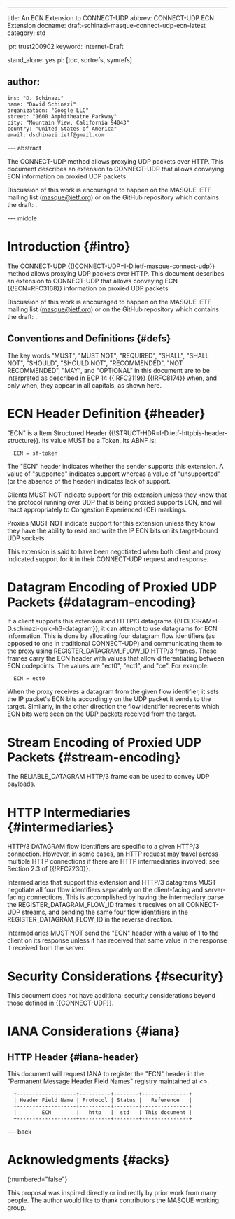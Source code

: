 ---
title: An ECN Extension to CONNECT-UDP
abbrev: CONNECT-UDP ECN Extension
docname: draft-schinazi-masque-connect-udp-ecn-latest
category: std

ipr: trust200902
keyword: Internet-Draft

stand_alone: yes
pi: [toc, sortrefs, symrefs]

author:
 -
    ins: "D. Schinazi"
    name: "David Schinazi"
    organization: "Google LLC"
    street: "1600 Amphitheatre Parkway"
    city: "Mountain View, California 94043"
    country: "United States of America"
    email: dschinazi.ietf@gmail.com


--- abstract

The CONNECT-UDP method allows proxying UDP packets over HTTP. This document
describes an extension to CONNECT-UDP that allows conveying ECN information on
proxied UDP packets.

Discussion of this work is encouraged to happen on the MASQUE IETF mailing list
([masque@ietf.org](mailto:masque@ietf.org)) or on the GitHub repository which
contains the draft: [](https://github.com/DavidSchinazi/draft-connect-udp-ecn).


--- middle

# Introduction {#intro}

The CONNECT-UDP {{!CONNECT-UDP=I-D.ietf-masque-connect-udp}} method allows
proxying UDP packets over HTTP. This document describes an extension to
CONNECT-UDP that allows conveying ECN {{!ECN=RFC3168}} information on proxied
UDP packets.

Discussion of this work is encouraged to happen on the MASQUE IETF mailing list
([masque@ietf.org](mailto:masque@ietf.org)) or on the GitHub repository which
contains the draft: [](https://github.com/DavidSchinazi/draft-connect-udp-ecn).


## Conventions and Definitions {#defs}

The key words "MUST", "MUST NOT", "REQUIRED", "SHALL", "SHALL NOT", "SHOULD",
"SHOULD NOT", "RECOMMENDED", "NOT RECOMMENDED", "MAY", and "OPTIONAL" in this
document are to be interpreted as described in BCP 14 {{!RFC2119}} {{!RFC8174}}
when, and only when, they appear in all capitals, as shown here.

# ECN Header Definition {#header}

"ECN" is a Item Structured Header
{{!STRUCT-HDR=I-D.ietf-httpbis-header-structure}}. Its value MUST be a Token.
Its ABNF is:

~~~
  ECN = sf-token
~~~

The "ECN" header indicates whether the sender supports this extension. A value
of "supported" indicates support whereas a value of "unsupported" (or the absence of the header)
indicates lack of support.

Clients MUST NOT indicate support for this extension unless they know that the
protocol running over UDP that is being proxied supports ECN, and will react
appropriately to Congestion Experienced (CE) markings.

Proxies MUST NOT indicate support for this extension unless they know they
have the ability to read and write the IP ECN bits on its target-bound UDP
sockets.

This extension is said to have been negotiated when both client and proxy
indicated support for it in their CONNECT-UDP request and response.

# Datagram Encoding of Proxied UDP Packets {#datagram-encoding}

If a client supports this extension and HTTP/3 datagrams
{{!H3DGRAM=I-D.schinazi-quic-h3-datagram}}, it can attempt to use datagrams for
ECN information. This is done by allocating four datagram flow identifiers (as
opposed to one in traditional CONNECT-UDP) and communicating them to the proxy
using REGISTER_DATAGRAM_FLOW_ID HTTP/3 frames. These frames carry the ECN
header with values that allow differentiating between ECN codepoints. The values
are "ect0", "ect1", and "ce". For example:

~~~
  ECN = ect0
~~~

When the proxy receives a datagram from the given flow identifier, it sets
the IP packet's ECN bits accordingly on the UDP packet it sends to the target.
Similarly, in the other direction the flow identifier represents which ECN bits
were seen on the UDP packets received from the target.


# Stream Encoding of Proxied UDP Packets {#stream-encoding}

The RELIABLE_DATAGRAM HTTP/3 frame can be used to convey UDP payloads.


# HTTP Intermediaries {#intermediaries}

HTTP/3 DATAGRAM flow identifiers are specific to a given HTTP/3 connection.
However, in some cases, an HTTP request may travel across multiple HTTP
connections if there are HTTP intermediaries involved; see Section 2.3 of
{{!RFC7230}}.

Intermediaries that support this extension and HTTP/3 datagrams MUST negotiate
all four flow identifiers separately on the client-facing and server-facing
connections. This is accomplished by having the intermediary parse the
REGISTER_DATAGRAM_FLOW_ID frames it receives on all CONNECT-UDP streams, and sending
the same four flow identifiers in the REGISTER_DATAGRAM_FLOW_ID in the reverse direction.

Intermediaries MUST NOT send the "ECN" header with a value of 1 to the client
on its response unless it has received that same value in the response it
received from the server.


# Security Considerations {#security}

This document does not have additional security considerations beyond those
defined in {{CONNECT-UDP}}.


# IANA Considerations {#iana}

## HTTP Header {#iana-header}

This document will request IANA to register the "ECN" header in the
"Permanent Message Header Field Names" registry maintained at
<[](https://www.iana.org/assignments/message-headers)>.

~~~
  +-------------------+----------+--------+---------------+
  | Header Field Name | Protocol | Status |   Reference   |
  +-------------------+----------+--------+---------------+
  |        ECN        |   http   |  std   | This document |
  +-------------------+----------+--------+---------------+
~~~


--- back

# Acknowledgments {#acks}
{:numbered="false"}

This proposal was inspired directly or indirectly by prior work from many
people. The author would like to thank contributors the MASQUE working group.
